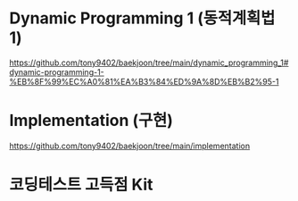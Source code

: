 # Dynamic Programming 1 (동적계획법 1)
https://github.com/tony9402/baekjoon/tree/main/dynamic_programming_1#dynamic-programming-1-%EB%8F%99%EC%A0%81%EA%B3%84%ED%9A%8D%EB%B2%95-1

# Implementation (구현)
https://github.com/tony9402/baekjoon/tree/main/implementation

# 코딩테스트 고득점 Kit
